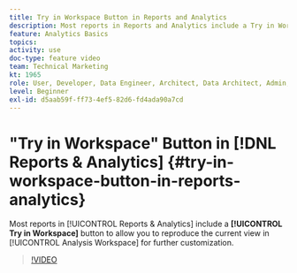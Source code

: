 ```yaml
---
title: Try in Workspace Button in Reports and Analytics
description: Most reports in Reports and Analytics include a Try in Workspace button to allow you to reproduce the current view in Analysis Workspace for further customization.
feature: Analytics Basics
topics: 
activity: use
doc-type: feature video
team: Technical Marketing
kt: 1965
role: User, Developer, Data Engineer, Architect, Data Architect, Admin, Leader
level: Beginner
exl-id: d5aab59f-ff73-4ef5-82d6-fd4ada90a7cd
---
```

# "Try in Workspace" Button in [!DNL Reports & Analytics] {#try-in-workspace-button-in-reports-analytics}

Most reports in [!UICONTROL Reports & Analytics] include a **[!UICONTROL Try in Workspace]** button to allow you to reproduce the current view in [!UICONTROL Analysis Workspace] for further customization.

>[!VIDEO](https://video.tv.adobe.com/v/23959/?quality=12&learn=on)
